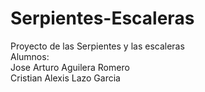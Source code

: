 # Serpientes-Escaleras
Proyecto de las Serpientes y las escaleras <br>
Alumnos: <br>
Jose Arturo Aguilera Romero <br>
Cristian Alexis Lazo Garcia

